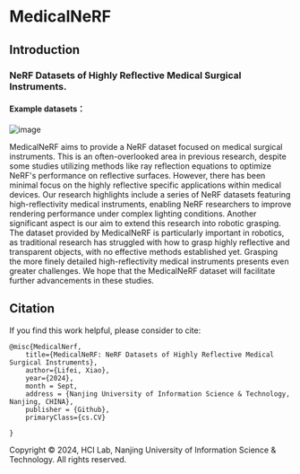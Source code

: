 # MedicalNeRF
## Introduction
### NeRF Datasets of Highly Reflective Medical Surgical Instruments.

#### Example datasets：
![image](https://github.com/user-attachments/assets/27ad64f5-709e-4fb0-bec1-febadd0e9b4f)

MedicalNeRF aims to provide a NeRF dataset focused on medical surgical instruments. 
            This is an often-overlooked area in previous research, despite some studies utilizing methods like ray reflection 
            equations to optimize NeRF's performance on reflective surfaces. However, there has been minimal focus on the highly 
            reflective specific applications within medical devices. Our research highlights include a series of NeRF datasets 
            featuring high-reflectivity medical instruments, enabling NeRF researchers to improve rendering performance under complex
            lighting conditions. Another significant aspect is our aim to extend this research into robotic grasping. The dataset
            provided by MedicalNeRF is particularly important in robotics, as traditional research has struggled with how to grasp
            highly reflective and transparent objects, with no effective methods established yet. Grasping the more finely detailed
            high-reflectivity medical instruments presents even greater challenges. We hope that the MedicalNeRF dataset will
            facilitate further advancements in these studies. 

## Citation
If you find this work helpful, please consider to cite:
```
@misc{MedicalNerf,
    title={MedicalNeRF: NeRF Datasets of Highly Reflective Medical Surgical Instruments},
    author={Lifei, Xiao},
    year={2024},
    month = Sept,
    address = {Nanjing University of Information Science & Technology, Nanjing, CHINA},
    publisher = {Github},
    primaryClass={cs.CV}
    
}

```

Copyright © 2024, HCI Lab, Nanjing University of Information Science & Technology. All rights reserved.
